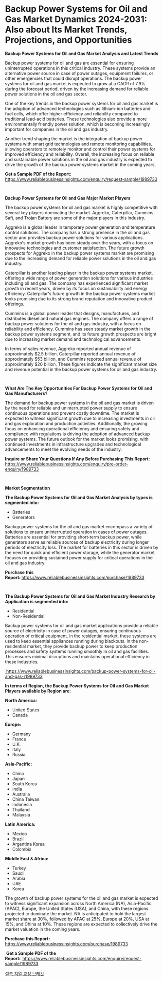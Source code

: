 <p><h1>Backup Power Systems for Oil and Gas Market Dynamics 2024-2031: Also about Its Market Trends, Projections, and Opportunities</h1></p><p><strong>Backup Power Systems for Oil and Gas Market Analysis and Latest Trends</strong></p>
<p><p>Backup power systems for oil and gas are essential for ensuring uninterrupted operations in this critical industry. These systems provide an alternative power source in case of power outages, equipment failures, or other emergencies that could disrupt operations. The backup power systems for oil and gas market is expected to grow at a CAGR of 7.9% during the forecast period, driven by the increasing demand for reliable power solutions in the oil and gas sector.</p><p>One of the key trends in the backup power systems for oil and gas market is the adoption of advanced technologies such as lithium-ion batteries and fuel cells, which offer higher efficiency and reliability compared to traditional lead-acid batteries. These technologies also provide a more environmentally friendly power solution, which is becoming increasingly important for companies in the oil and gas industry.</p><p>Another trend shaping the market is the integration of backup power systems with smart grid technologies and remote monitoring capabilities, allowing operators to remotely monitor and control their power systems for improved efficiency and reliability. Overall, the increasing focus on reliable and sustainable power solutions in the oil and gas industry is expected to drive the growth of the backup power systems market in the coming years.</p></p>
<p><strong>Get a Sample PDF of the Report:&nbsp;</strong> <a href="https://www.reliablebusinessinsights.com/enquiry/request-sample/1989733">https://www.reliablebusinessinsights.com/enquiry/request-sample/1989733</a></p>
<p>&nbsp;</p>
<p><strong>Backup Power Systems for Oil and Gas Major Market Players</strong></p>
<p><p>The backup power systems for oil and gas market is highly competitive with several key players dominating the market. Aggreko, Caterpillar, Cummins, Saft, and Trojan Battery are some of the major players in this industry.</p><p>Aggreko is a global leader in temporary power generation and temperature control solutions. The company has a strong presence in the oil and gas sector and provides backup power solutions for various applications. Aggreko's market growth has been steady over the years, with a focus on innovative technologies and customer satisfaction. The future growth prospects for Aggreko in the backup power systems market are promising due to the increasing demand for reliable power solutions in the oil and gas industry.</p><p>Caterpillar is another leading player in the backup power systems market, offering a wide range of power generation solutions for various industries including oil and gas. The company has experienced significant market growth in recent years, driven by its focus on sustainability and energy efficiency. Caterpillar's future growth in the backup power systems market looks promising due to its strong brand reputation and innovative product offerings.</p><p>Cummins is a global power leader that designs, manufactures, and distributes diesel and natural gas engines. The company offers a range of backup power solutions for the oil and gas industry, with a focus on reliability and efficiency. Cummins has seen steady market growth in the backup power systems segment, and its future growth prospects are bright due to increasing market demand and technological advancements.</p><p>In terms of sales revenue, Aggreko reported annual revenue of approximately $2.5 billion, Caterpillar reported annual revenue of approximately $53 billion, and Cummins reported annual revenue of approximately $20 billion. These figures indicate the significant market size and revenue potential in the backup power systems for oil and gas industry.</p></p>
<p>&nbsp;</p>
<p><strong>What Are The Key Opportunities For Backup Power Systems for Oil and Gas Manufacturers?</strong></p>
<p><p>The demand for backup power systems in the oil and gas market is driven by the need for reliable and uninterrupted power supply to ensure continuous operations and prevent costly downtime. The market is expected to witness significant growth due to increasing investments in oil and gas exploration and production activities. Additionally, the growing focus on enhancing operational efficiency and ensuring safety and compliance with regulations is driving the adoption of advanced backup power systems. The future outlook for the market looks promising, with continued investments in infrastructure upgrades and technological advancements to meet the evolving needs of the industry.</p></p>
<p><strong>Inquire or Share Your Questions If Any Before Purchasing This Report:</strong> <a href="https://www.reliablebusinessinsights.com/enquiry/pre-order-enquiry/1989733">https://www.reliablebusinessinsights.com/enquiry/pre-order-enquiry/1989733</a></p>
<p>&nbsp;</p>
<p><strong>Market Segmentation</strong></p>
<p><strong>The Backup Power Systems for Oil and Gas Market Analysis by types is segmented into:</strong></p>
<p><ul><li>Batteries</li><li>Generators</li></ul></p>
<p><p>Backup power systems for the oil and gas market encompass a variety of solutions to ensure uninterrupted operation in cases of power outages. Batteries are essential for providing short-term backup power, while generators serve as reliable sources of backup electricity during longer periods of electricity loss. The market for batteries in this sector is driven by the need for quick and efficient power storage, while the generator market focuses on providing sustained power supply for critical operations in the oil and gas industry.</p></p>
<p><strong>Purchase this Report:&nbsp;</strong><a href="https://www.reliablebusinessinsights.com/purchase/1989733">https://www.reliablebusinessinsights.com/purchase/1989733</a></p>
<p>&nbsp;</p>
<p><strong>The Backup Power Systems for Oil and Gas Market Industry Research by Application is segmented into:</strong></p>
<p><ul><li>Residential</li><li>Non-Residential</li></ul></p>
<p><p>Backup power systems for oil and gas market applications provide a reliable source of electricity in case of power outages, ensuring continuous operation of critical equipment. In the residential market, these systems are used to keep essential appliances running during blackouts. In the non-residential market, they provide backup power to keep production processes and safety systems running smoothly in oil and gas facilities. This ensures minimal disruptions and maintains operational efficiency in these industries.</p></p>
<p><a href="https://www.reliablebusinessinsights.com/backup-power-systems-for-oil-and-gas-r1989733">&nbsp;https://www.reliablebusinessinsights.com/backup-power-systems-for-oil-and-gas-r1989733</a></p>
<p><strong>In terms of Region, the Backup Power Systems for Oil and Gas Market Players available by Region are:</strong></p>
<p>
    <p> <strong> North America: </strong>
        <ul>
            <li>United States</li>
            <li>Canada</li>
        </ul>
        </p> 
    <p> <strong> Europe: </strong>
        <ul>
            <li>Germany</li>
            <li>France</li>
            <li>U.K.</li>
            <li>Italy</li>
            <li>Russia</li>
        </ul>
        </p> 
    <p> <strong> Asia-Pacific: </strong>
        <ul>
            <li>China</li>
            <li>Japan</li>
            <li>South Korea</li>
            <li>India</li>
            <li>Australia</li>
            <li>China Taiwan</li>
            <li>Indonesia</li>
            <li>Thailand</li>
            <li>Malaysia</li>
        </ul>
        </p> 
    <p> <strong> Latin America: </strong>
        <ul>
            <li>Mexico</li>
            <li>Brazil</li>
            <li>Argentina Korea</li>
            <li>Colombia</li>
        </ul>
        </p> 
    <p> <strong> Middle East & Africa: </strong>
        <ul>
            <li>Turkey</li>
            <li>Saudi</li>
            <li>Arabia</li>
            <li>UAE</li>
            <li>Korea</li>
        </ul>
    </p>
    </p>
<p><p>The growth of backup power systems for the oil and gas market is expected to witness significant expansion across North America (NA), Asia-Pacific (APAC), Europe, the United States (USA), and China, with these regions projected to dominate the market. NA is anticipated to hold the largest market share at 30%, followed by APAC at 25%, Europe at 20%, USA at 15%, and China at 10%. These regions are expected to collectively drive the market valuation in the coming years.</p></p>
<p><strong>Purchase this Report: </strong><a href="https://www.reliablebusinessinsights.com/purchase/1989733">https://www.reliablebusinessinsights.com/purchase/1989733</a></p>
<p>&nbsp;<strong>Get a Sample PDF of the Report:&nbsp;&nbsp;</strong><a href="https://www.reliablebusinessinsights.com/enquiry/request-sample/1989733">https://www.reliablebusinessinsights.com/enquiry/request-sample/1989733</a></p>
<p><strong></strong></p>
<p><p><a href="https://medium.com/@daveblock56/%EA%B8%80%EB%A1%9C%EB%B2%8C-%EB%A7%90%EA%B8%B0-%EC%B9%98%EC%95%84%EA%B5%90%EC%A0%95%EA%B8%B0-%EB%B8%8C%EB%9D%BC%EC%BC%93-%EC%82%B0%EC%97%85-%EC%9C%A0%ED%98%95-%EC%9D%91%EC%9A%A9-%EC%8B%9C%EC%9E%A5-%EC%B0%B8%EA%B0%80%EC%9E%90-%EC%A7%80%EC%97%AD%EB%B3%84-%EC%84%B1%EC%9E%A5-%EB%B6%84%EC%84%9D-%EB%B0%8F-%EB%AF%B8%EB%9E%98-%EC%8B%9C%EB%82%98%EB%A6%AC%EC%98%A4-2024-2031-8d283cdf1e70">설측 치열 교정 브래킷</a></p></p>